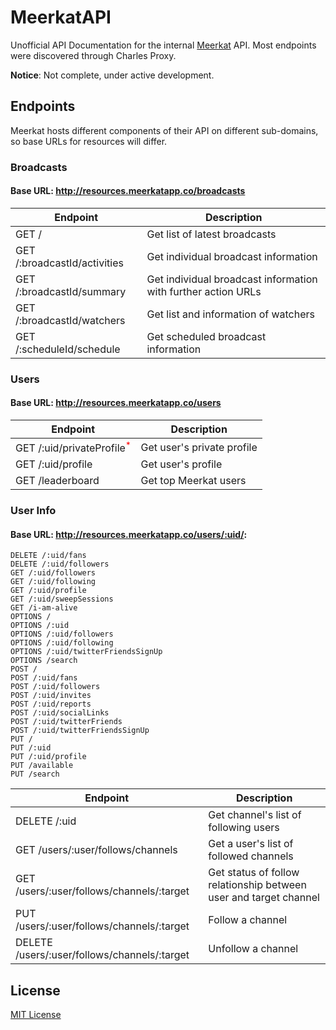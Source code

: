 # MeerkatAPI

Unofficial API Documentation for the internal [Meerkat](http://meerkatapp.co) API. Most endpoints were discovered through Charles Proxy.

**Notice**: Not complete, under active development.

## Endpoints

Meerkat hosts different components of their API on different sub-domains, so base URLs for resources will differ. 

### Broadcasts

#### Base URL: http://resources.meerkatapp.co/broadcasts

| Endpoint | Description |
| ---- | --------------- |
| GET / | Get list of latest broadcasts |
| GET /:broadcastId/activities | Get individual broadcast information |
| GET /:broadcastId/summary | Get individual broadcast information with further action URLs |
| GET /:broadcastId/watchers | Get list and information of watchers |
| GET /:scheduleId/schedule | Get scheduled broadcast information |

### Users

#### Base URL: http://resources.meerkatapp.co/users

| Endpoint | Description |
| ---- | --------------- |
| GET /:uid/privateProfile<sup style="color: red">*</sup> | Get user's private profile |
| GET /:uid/profile | Get user's profile |
| GET /leaderboard | Get top Meerkat users |

### User Info

#### Base URL: http://resources.meerkatapp.co/users/:uid/:

```
DELETE /:uid/fans
DELETE /:uid/followers
GET /:uid/followers
GET /:uid/following
GET /:uid/profile
GET /:uid/sweepSessions
GET /i-am-alive
OPTIONS /
OPTIONS /:uid
OPTIONS /:uid/followers
OPTIONS /:uid/following
OPTIONS /:uid/twitterFriendsSignUp
OPTIONS /search
POST /
POST /:uid/fans
POST /:uid/followers
POST /:uid/invites
POST /:uid/reports
POST /:uid/socialLinks
POST /:uid/twitterFriends
POST /:uid/twitterFriendsSignUp
PUT /
PUT /:uid
PUT /:uid/profile
PUT /available
PUT /search
```

| Endpoint | Description |
| ---- | --------------- |
| DELETE /:uid | Get channel's list of following users |
| GET /users/:user/follows/channels | Get a user's list of followed channels |
| GET /users/:user/follows/channels/:target | Get status of follow relationship between user and target channel |
| PUT /users/:user/follows/channels/:target | Follow a channel |
| DELETE /users/:user/follows/channels/:target | Unfollow a channel |

## License
[MIT License](LICENSE)

